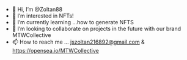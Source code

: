 - 👋 Hi, I’m @Zoltan88
- 👀 I’m interested in NFTs!
- 🌱 I’m currently learning ...how to generate NFTS
- 💞️ I’m looking to collaborate on projects in the future with our brand MTWCollective
- 📫 How to reach me ... jszoltan216892@gmail.com  &  https://opensea.io/MTWCollective

<!---
Zoltan88/Zoltan88 is a ✨ special ✨ repository because its `README.md` (this file) appears on your GitHub profile.
You can click the Preview link to take a look at your changes.
--->
